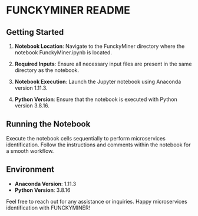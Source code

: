 
# FUNCKYMINER README

## Getting Started

1. **Notebook Location**: Navigate to the FunckyMiner directory where the notebook FunckyMiner.ipynb is located.

2. **Required Inputs**: Ensure all necessary input files are present in the same directory as the notebook.

3. **Notebook Execution**: Launch the Jupyter notebook using Anaconda version 1.11.3.

4. **Python Version**: Ensure that the notebook is executed with Python version 3.8.16.

## Running the Notebook

Execute the notebook cells sequentially to perform microservices identification. Follow the instructions and comments within the notebook for a smooth workflow.

## Environment

- **Anaconda Version**: 1.11.3
- **Python Version**: 3.8.16

Feel free to reach out for any assistance or inquiries. Happy microservices identification with FUNCKYMINER!
